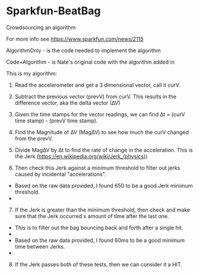 # Sparkfun-BeatBag
Crowdsourcing an algorithm 

For more info see https://www.sparkfun.com/news/2115

AlgorithmOnly - is the code needed to implement the algorithm

Code+Algorithm - is Nate's original code with the algorithm added in

This is my algorithm:

1) Read the accelerometer and get a 3 dimensional vector, call it curV. 

2) Subtract the previous vector (prevV) from curV. This results in the difference vector, aka the delta vector (∆V)

3) Given the time stamps for the vector readings, we can find ∆t = (curV time stamp) - (prevV time stamp).

4) Find the Magnitude of ∆V (Mag∆V) to see how much the curV changed from the prevV.

5) Divide Mag∆V by ∆t to find the rate of change in the acceleration. This is the Jerk (https://en.wikipedia.org/wiki/Jerk_(physics))

6) Then check this Jerk against a minimum threshold to filter out jerks caused by incidental "accelerations". 

  - Based on the raw data provided, I found 650 to be a good Jerk minimum threshold. 
  - 
7) If the Jerk is greater than the minimum threshold, then check and make sure that the Jerk occurred x amount of time after the last
one. 
  - This is to filter out the bag bouncing back and forth after a single hit. 
  - 
  - Based on the raw data provided, I found 60ms to be a good minimum time between Jerks. 
  - 
8) If the Jerk passes both of these tests, then we can consider it a HIT. 
